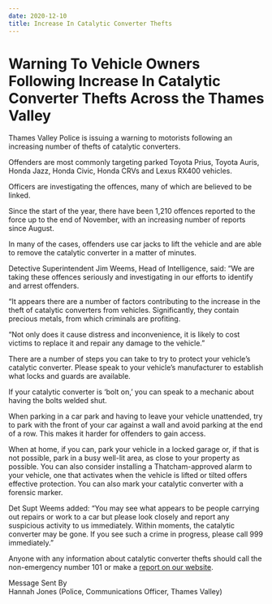 ```yaml
---
date: 2020-12-10
title: Increase In Catalytic Converter Thefts
---
```


# Warning To Vehicle Owners Following Increase In Catalytic Converter Thefts Across the Thames Valley

Thames Valley Police is issuing a warning to motorists following an increasing number of thefts of catalytic converters.

Offenders are most commonly targeting parked Toyota Prius, Toyota Auris, Honda Jazz, Honda Civic, Honda CRVs and Lexus RX400 vehicles.

Officers are investigating the offences, many of which are believed to be linked.

Since the start of the year, there have been 1,210 offences reported to the force up to the end of November, with an increasing number of reports since August.

In many of the cases, offenders use car jacks to lift the vehicle and are able to remove the catalytic converter in a matter of minutes.

Detective Superintendent Jim Weems, Head of Intelligence, said: “We are taking these offences seriously and investigating in our efforts to identify and arrest offenders.

“It appears there are a number of factors contributing to the increase in the theft of catalytic converters from vehicles. Significantly, they contain precious metals, from which criminals are profiting.

“Not only does it cause distress and inconvenience, it is likely to cost victims to replace it and repair any damage to the vehicle.”

There are a number of steps you can take to try to protect your vehicle’s catalytic converter. Please speak to your vehicle’s manufacturer to establish what locks and guards are available.

If your catalytic converter is ‘bolt on,’ you can speak to a mechanic about having the bolts welded shut.

When parking in a car park and having to leave your vehicle unattended, try to park with the front of your car against a wall and avoid parking at the end of a row. This makes it harder for offenders to gain access. 

When at home, if you can, park your vehicle in a locked garage or, if that is not possible, park in a busy well-lit area, as close to your property as possible. You can also consider installing a Thatcham-approved alarm to your vehicle, one that activates when the vehicle is lifted or tilted offers effective protection. You can also mark your catalytic converter with a forensic marker.

Det Supt Weems added: “You may see what appears to be people carrying out repairs or work to a car but please look closely and report any suspicious activity to us immediately. Within moments, the catalytic converter may be gone. If you see such a crime in progress, please call 999 immediately.”

Anyone with any information about catalytic converter thefts should call the non-emergency number 101 or make a [report on our website](https://thamesvalleyepi.mpw.cds.co.uk/ro/report/ocr/af/how-to-report-a-crime/).

 

Message Sent By  
Hannah Jones (Police, Communications Officer, Thames Valley)
